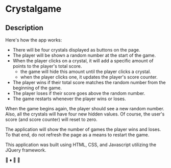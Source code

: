 # Crystalgame

## Description

Here's how the app works:

* There will be four crystals displayed as buttons on the page.
* The player will be shown a random number at the start of the game.
* When the player clicks on a crystal, it will add a specific amount of points to the player's total score.
  * the game will hide this amount until the player clicks a crystal.
  * when the player clicks one, it updates the player's score counter.
* The player wins if their total score matches the random number from the beginning of the game.
* The player loses if their score goes above the random number.
* The game restarts whenever the player wins or loses.

When the game begins again, the player should see a new random number. 
Also, all the crystals will have four new hidden values. 
Of course, the user's score (and score counter) will reset to zero.

The application will show the number of games the player wins and loses. To that end, do not refresh the page as a means to restart the game.

This application was built using HTML, CSS, and Javascript utilizing the JQuery framework. 

:gem: :diamonds: :large_blue_diamond: :large_orange_diamond:
